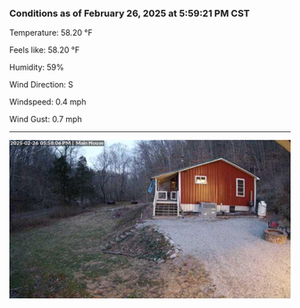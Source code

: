 ### Conditions as of February 26, 2025 at 5:59:21 PM CST 

Temperature: 58.20 &deg;F

Feels like: 58.20 &deg;F

Humidity: 59%

Wind Direction: S

Windspeed: 0.4 mph

Wind Gust: 0.7 mph

---

<img src="./images/latest.jpeg"/>

